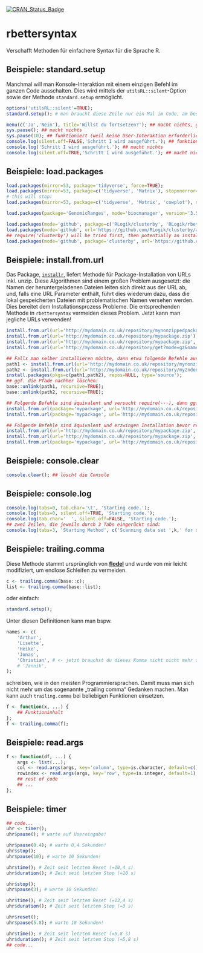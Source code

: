[![CRAN_Status_Badge](http://www.r-pkg.org/badges/version/rbettersyntax)](https://cran.r-project.org/package=rbettersyntax)
<!-- ![](http://cranlogs.r-pkg.org/badges/rbettersyntax?color=yellow)
![](http://cranlogs.r-pkg.org/badges/grand-total/rbettersyntax?color=yellowgreen) -->


# rbettersyntax

Verschafft Methoden für einfachere Syntax für die Sprache R.

## Beispiele: standard.setup

Manchmal will man Konsole-Interaktion mit einem einzigen Befehl im ganzen Code ausschalten.
Dies wird mittels der `utilsRL::silent`-Option sowie
der Methode `standard.setup` ermöglicht.

```r
options('utilsRL::silent'=TRUE);
standard.setup(); # man braucht diese Zeile nur ein Mal im Code, am besten nachdem alle Packages geladen sind.

menu(c('Ja','Nein'), title='Willst du fortsetzen?'); ## macht nichts, gibt den Wert 0 zurück.
sys.pause(); ## macht nichts
sys.pause(10); ## funktioniert (weil keine User-Interaktion erforderlich)
console.log(silent.off=FALSE,'Schritt I wird ausgeführt.'); ## funktioniert
console.log('Schritt I wird ausgeführt.'); ## macht nichts
console.log(silent.off=TRUE,'Schritt I wird ausgeführt.'); ## macht nichts
```

## Beispiele: load.packages

```r
load.packages(mirror=53, package='tidyverse', force=TRUE);
load.packages(mirror=53, package=c('tidyverse', 'Matrix'), stoponerror=TRUE, force=TRUE);
# this will stop:
load.packages(mirror=53, package=c('tidyverse', 'Motrix', 'cowplot'), stoponerror=TRUE, force=TRUE);

load.packages(package='GenomicRanges', mode='biocmanager', version='3.5', quietly=TRUE);

load.packages(mode='github', package=c('RLogik/clusterby', 'RLogik/rbettersyntax'), dependencies=TRUE);
load.packages(mode='github', url='https://github.com/RLogik/clusterby/archive/master.zip', file.type='zip', force=TRUE, dependencies=FALSE);
## require('clusterby') will be tried first, then potentially an install, then a require.
load.packages(mode='github', package='clusterby', url='https://github.com/RLogik/clusterby/archive/master.zip', file.type='zip', dependencies=TRUE);
```

## Beispiele: install.from.url

Das Package, [`installr`](https://github.com/talgalili/installr), liefert Methode für Package-Installation von URLs inkl. unzip. Diese Algorithmen sind einem großen Problem ausgesetzt: die Namen der heruntergeladenen Dateien leiten sich direkt aus der URL ab, und, falls eine URL Parameter enthält, führt dies wiederum dazu, dass die lokal gespeicherten Dateien mit problematischen Namen versehen werden. Dies bereitet dem Installationsprozess Probleme. Die entsprechenden Methode in `rbettersyntax` vermeiden dieses Problem. Jetzt kann man jegliche URLs verwenden!

```r
install.from.url(url='http://mydomain.co.uk/repository/mynonzippedpackage');
install.from.url(url='http://mydomain.co.uk/repository/mypackage.zip'); ## <- erkennt an der Datei, dass es sich um eine zip-Datei handelt
install.from.url(url='http://mydomain.co.uk/repository/mypackage.zip', file.type='zip'); ## ansonsten kann man explizit den Dateityp eingeben.
install.from.url(url='http://mydomain.co.uk/repository/get?mode=gz&name=test', file.type='gz'); ## kein Problem mit URLs mit Parametern!

## Falls man selber installieren möchte, dann etwa folgende Befehle ausführen:
path1 <- install.from.url(url='http://mydomain.co.uk/repository/mynonzippedpackage', install=FALSE);
path2 <- install.from.url(url='http://mydomain.co.uk/repository/my2ndonzippedpackage', install=FALSE);
install.packages(pkgs=c(path1,path2), repos=NULL, type='source');
## ggf. die Pfade nachher löschen:
base::unlink(path1, recursive=TRUE);
base::unlink(path2, recursive=TRUE);

## Folgende Befehle sind äquivalent und versucht require(···), dann ggf. Installation, dann require(···):
install.from.url(package='mypackage', url='http://mydomain.co.uk/repository/mypackage.zip', require.pkg=TRUE);
install.from.url(package='mypackage', url='http://mydomain.co.uk/repository/mypackage.zip', require.pkg=TRUE, force=FALSE);

## Folgende Befehle sind äquivalent und erzwingen Installation bevor require(···):
install.from.url(url='http://mydomain.co.uk/repository/mypackage.zip', require.pkg=TRUE);
install.from.url(url='http://mydomain.co.uk/repository/mypackage.zip', require.pkg=TRUE, force=TRUE);
install.from.url(package='mypackage', url='http://mydomain.co.uk/repository/mypackage.zip', require.pkg=TRUE, force=TRUE);
```

## Beispiele: console.clear

```r
console.clear(); ## löscht die Console
```

## Beispiele: console.log

```r
console.log(tabs=0, tab.char='\t', 'Starting code.');
console.log(tabs=0, silent.off=TRUE, 'Starting code.');
console.log(tab.char='  ', silent.off=FALSE, 'Starting code.');
## zwei Zeilen, die jeweils durch 3 Tabs eingerückt sind:
console.log(tabs=3, 'Starting Method', c('Scanning data set ',k,' for solutions:'));
```

## Beispiele: trailing.comma

Diese Methode stammt ursprünglich von [**flodel**](https://gist.github.com/flodel/5283216) und wurde von mir leicht modifiziert, um endlose Schleifen zu vermeiden.

```r
c <- trailing.comma(base::c);
list <- trailing.comma(base::list);
```

oder einfach:

```r
standard.setup();
```

Unter diesen Definitionen kann man bspw.

```r
names <- c(
	'Arthur',
	'Lisette',
	'Heike',
	'Jonas',
	'Christian', # <- jetzt brauchst du dieses Komma nicht nicht mehr zu löschen!
	# 'Jannik',
);
```

schreiben, wie in den meisten Programmiersprachen.
Damit muss man sich nicht mehr um das sogenannte „trailing comma“ Gedanken machen.
Man kann auch `trailing.comma` bei beliebigen Funktionen einsetzen.

```r
f <- function(x, ...) {
	## Funktioninhalt
};
f <- trailing.comma(f);
```

## Beispiele: read.args

```r
f <- function(df, ...) {
	args <- list(...);
	col <- read.args(args, key='column', type=is.character, default=c());
	rowindex <- read.args(args, key='row', type=is.integer, default=1);
	## rest of code
	## ...
};
```

## Beispiele: timer

```r
## code...
uhr <- timer();
uhr$pause(); # warte auf Usereingabe!

uhr$pause(0.4); # warte 0,4 Sekunden!
uhr$stop();
uhr$pause(10); # warte 10 Sekunden!

uhr$time(); # Zeit seit letztem Reset (=10,4 s)
uhr$duration(); # Zeit seit letztem Stop (=10 s)

uhr$stop();
uhr$pause(3); # warte 10 Sekunden!

uhr$time(); # Zeit seit letztem Reset (=13,4 s)
uhr$duration(); # Zeit seit letztem Stop (=3 s)

uhr$reset();
uhr$pause(5.8); # warte 10 Sekunden!

uhr$time(); # Zeit seit letztem Reset (=5,8 s)
uhr$duration(); # Zeit seit letztem Stop (=5,8 s)
## code...
```